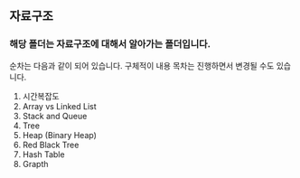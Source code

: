 ## 자료구조

### 해당 폴더는 자료구조에 대해서 알아가는 폴더입니다.

순차는 다음과 같이 되어 있습니다.
구체적이 내용 목차는 진행하면서 변경될 수도 있습니다.

1. 시간복잡도
2. Array vs Linked List
3. Stack and Queue
4. Tree
5. Heap (Binary Heap)
6. Red Black Tree
7. Hash Table
8. Grapth
